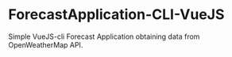 # ForecastApplication-CLI-VueJS
Simple VueJS-cli Forecast Application obtaining data from OpenWeatherMap API.
